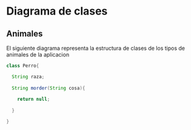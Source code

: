 # Diagrama de clases

## Animales

El siguiente diagrama representa la estructura de clases de los tipos de animales de la aplicacion

```Java
class Perro{

  String raza;
  
  String morder(String cosa){
  
    return null;
  
  }

}
```
